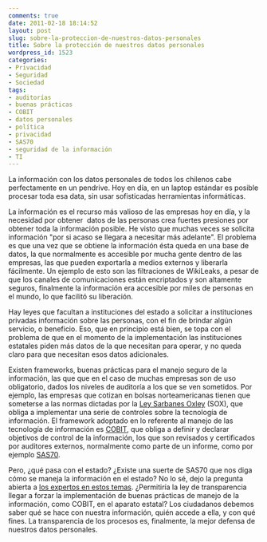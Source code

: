 ```yaml
---
comments: true
date: 2011-02-18 18:14:52
layout: post
slug: sobre-la-proteccion-de-nuestros-datos-personales
title: Sobre la protección de nuestros datos personales
wordpress_id: 1523
categories:
- Privacidad
- Seguridad
- Sociedad
tags:
- auditorías
- buenas prácticas
- COBIT
- datos personales
- política
- privacidad
- SAS70
- seguridad de la información
- TI
---
```


La información con los datos personales de todos los chilenos cabe perfectamente en un pendrive. Hoy en día, en un laptop estándar es posible procesar toda esa data, sin usar sofisticadas herramientas informáticas.

La información es el recurso más valioso de las empresas hoy en día, y la necesidad por obtener  datos de las personas crea fuertes presiones por obtener toda la información posible. He visto que muchas veces se solicita información "por si acaso se llegara a necesitar más adelante". El problema es que una vez que se obtiene la información ésta queda en una base de datos, la que normalmente es accesible por mucha gente dentro de las empresas, las que pueden exportarla  a medios externos y liberarla fácilmente. Un ejemplo de esto son las filtraciones de WikiLeaks, a pesar de que los canales de comunicaciones están encriptados y son altamente seguros, finalmente la información era accesible por miles de personas en el mundo, lo que facilitó su liberación.

Hay leyes que facultan a instituciones del estado a solicitar a instituciones privadas información sobre las personas, con el fin de brindar algún servicio, o beneficio. Eso, que en principio está bien, se topa con el problema de que en el momento de la implementación las instituciones estatales piden más datos de la que necesitan para operar, y no queda claro para que necesitan esos datos adicionales.

Existen frameworks, buenas prácticas para el manejo seguro de la información, las que que en el caso de muchas empresas son de uso obligatorio, dados los niveles de auditoría a los que se ven sometidos. Por ejemplo, las empresas que cotizan en bolsas norteamericanas tienen que someterse a las normas dictadas por la [Ley Sarbanes Oxley](http://en.wikipedia.org/wiki/Sarbanes%E2%80%93Oxley_Act) (SOX), que obliga a implementar una serie de controles sobre la tecnología de información. El framework adoptado en lo referente al manejo de las tecnología de información es [COBIT](http://en.wikipedia.org/wiki/COBIT), que obliga a definir y declarar objetivos de control de la información, los que son revisados y certificados por auditores externos, normalmente como parte de un informe, como por ejemplo [SAS70](http://sas70.com/sas70_overview.html).

Pero, ¿qué pasa con el estado? ¿Existe una suerte de SAS70 que nos diga cómo se maneja la información en el estado? No lo sé, dejo la pregunta abierta a [los expertos en estos temas](http://www.alejandrobarros.com/). ¿Permitiría la ley de transparencia llegar a forzar la implementación de buenas prácticas de manejo de la información, como  COBIT,  en el aparato estatal? Los ciudadanos debemos saber qué se hace con nuestra información, quién accede a ella, y con qué fines. La transparencia de los procesos es, finalmente, la mejor defensa de nuestros datos personales.
